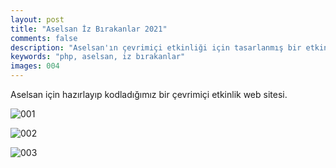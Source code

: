 ```yaml
---
layout: post
title: "Aselsan İz Bırakanlar 2021"
comments: false
description: "Aselsan'ın çevrimiçi etkinliği için tasarlanmış bir etkinlik web sitesi."
keywords: "php, aselsan, iz bırakanlar"
images: 004
---
```


Aselsan için hazırlayıp kodladığımız bir çevrimiçi etkinlik web sitesi.

![001](https://iltekin.com/portfolio/images/004/001.jpg)

![002](https://iltekin.com/portfolio/images/004/002.jpg)

![003](https://iltekin.com/portfolio/images/004/003.jpg)